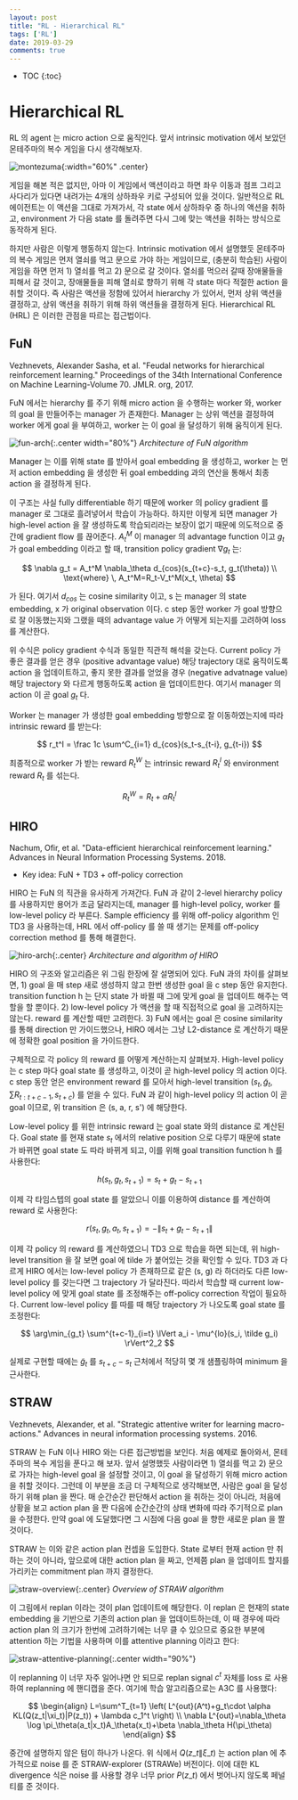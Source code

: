 ```yaml
---
layout: post
title: "RL - Hierarchical RL"
tags: ['RL']
date: 2019-03-29
comments: true
---
```


* TOC
{:toc}


# Hierarchical RL 

RL 의 agent 는 micro action 으로 움직인다. 앞서 intrinsic motivation 에서 보았던 몬테주마의 복수 게임을 다시 생각해보자.

![montezuma](/assets/rl/hrl-montezuma.png){:width="60%" .center}

게임을 해본 적은 없지만, 아마 이 게임에서 액션이라고 하면 좌우 이동과 점프 그리고 사다리가 있다면 내려가는 4개의 상하좌우 키로 구성되어 있을 것이다. 일반적으로 RL 에이전트는 이 액션을 그대로 가져가서, 각 state 에서 상하좌우 중 하나의 액션을 취하고, environment 가 다음 state 를 돌려주면 다시 그에 맞는 액션을 취하는 방식으로 동작하게 된다.

하지만 사람은 이렇게 행동하지 않는다. Intrinsic motivation 에서 설명했듯 몬테주마의 복수 게임은 먼저 열쇠를 먹고 문으로 가야 하는 게임이므로, (충분히 학습된) 사람이 게임을 하면 먼저 1) 열쇠를 먹고 2) 문으로 갈 것이다. 열쇠를 먹으러 갈때 장애물들을 피해서 갈 것이고, 장애물들을 피해 열쇠로 향하기 위해 각 state 마다 적절한 action 을 취할 것이다. 즉 사람은 액션을 정함에 있어서 hierarchy 가 있어서, 먼저 상위 액션을 결정하고, 상위 액션을 취하기 위해 하위 액션들을 결정하게 된다. Hierarchical RL (HRL) 은 이러한 관점을 따르는 접근법이다.

## FuN

Vezhnevets, Alexander Sasha, et al. "Feudal networks for hierarchical reinforcement learning." Proceedings of the 34th International Conference on Machine Learning-Volume 70. JMLR. org, 2017.

FuN 에서는 hierarchy 를 주기 위해 micro action 을 수행하는 worker 와, worker 의 goal 을 만들어주는 manager 가 존재한다. Manager 는 상위 액션을 결정하여 worker 에게 goal 을 부여하고, worker 는 이 goal 을 달성하기 위해 움직이게 된다.

![fun-arch](/assets/rl/hrl-fun-arch.png){:.center width="80%"}
*Architecture of FuN algorithm*

Manager 는 이를 위해 state 를 받아서 goal embedding 을 생성하고, worker 는 먼저 action embedding 을 생성한 뒤 goal embedding 과의 연산을 통해서 최종 action 을 결정하게 된다.

이 구조는 사실 fully differentiable 하기 때문에 worker 의 policy gradient 를 manager 로 그대로 흘려넣어서 학습이 가능하다. 하지만 이렇게 되면 manager 가 high-level action 을 잘 생성하도록 학습되리라는 보장이 없기 때문에 의도적으로 중간에 gradient flow 를 끊어준다. $A_t^M$ 이 manager 의 advantage function 이고 $g_t$ 가 goal embedding 이라고 할 때, transition policy gradient $\nabla g_t$ 는:

$$
\nabla g_t = A_t^M \nabla_\theta d_{cos}(s_{t+c}-s_t, g_t(\theta)) \\
\text{where} \, A_t^M=R_t-V_t^M(x_t, \theta)
$$

가 된다. 여기서 $d_{cos}$ 는 cosine similarity 이고, s 는 manager 의 state embedding, x 가 original observation 이다. c step 동안 worker 가 goal 방향으로 잘 이동했는지와 그랬을 때의 advantage value 가 어떻게 되는지를 고려하여 loss 를 계산한다. 

위 수식은 policy gradient 수식과 동일한 직관적 해석을 갖는다. Current policy 가 좋은 결과를 얻은 경우 (positive advantage value) 해당 trajectory 대로 움직이도록 action 을 업데이트하고, 좋지 못한 결과를 얻었을 경우 (negative advatnage value) 해당 trajectory 와 다르게 행동하도록 action 을 업데이트한다. 여기서 manager 의 action 이 곧 goal $g_t$ 다.

Worker 는 manager 가 생성한 goal embedding 방향으로 잘 이동하였는지에 따라 intrinsic reward 를 받는다:

$$
r_t^I = \frac 1c \sum^C_{i=1} d_{cos}(s_t-s_{t-i}, g_{t-i})
$$

최종적으로 worker 가 받는 reward $R_t^W$ 는 intrinsic reward $R_t^I$ 와 environment reward $R_t$ 를 섞는다.

$$
R_t^W = R_t + \alpha R_t^I
$$

## HIRO

Nachum, Ofir, et al. "Data-efficient hierarchical reinforcement learning." Advances in Neural Information Processing Systems. 2018.

- Key idea: FuN + TD3 + off-policy correction

HIRO 는 FuN 의 직관을 유사하게 가져간다. FuN 과 같이 2-level hierarchy policy 를 사용하지만 용어가 조금 달라지는데, manager 를 high-level policy, worker 를 low-level policy 라 부른다. Sample efficiency 를 위해 off-policy algorithm 인 TD3 을 사용하는데, HRL 에서 off-policy 를 쓸 때 생기는 문제를 off-policy correction method 를 통해 해결한다.

<!-- Low-level policy 는 따로 goal 을 입력받지 않고 intrinsic reward 를 계산할 때에만 goal 을 이용하여 계산한다. FuN 에서는 goal 의 direction 만 고려하는 것이 성능 향상에 도움이 되었다고 이야기하고 있으나 HIRO 에서는 position 을 사용하여 scale 까지 고려한다. -->

![hiro-arch](/assets/rl/hrl-hiro-arch.png){:.center}
*Architecture and algorithm of HIRO*

HIRO 의 구조와 알고리즘은 위 그림 한장에 잘 설명되어 있다. FuN 과의 차이를 살펴보면, 1) goal 을 매 step 새로 생성하지 않고 한번 생성한 goal 을 c step 동안 유지한다. transition function h 는 단지 state 가 바뀔 때 그에 맞게 goal 을 업데이트 해주는 역할을 할 뿐이다. 2) low-level policy 가 액션을 할 때 직접적으로 goal 을 고려하지는 않는다. reward 를 계산할 때만 고려한다. 3) FuN 에서는 goal 은 cosine similarity 를 통해 direction 만 가이드했으나, HIRO 에서는 그냥 L2-distance 로 계산하기 때문에 정확한 goal position 을 가이드한다.

구체적으로 각 policy 의 reward 를 어떻게 계산하는지 살펴보자. High-level policy 는 c step 마다 goal state 를 생성하고, 이것이 곧 high-level policy 의 action 이다. c step 동안 얻은 environment reward 를 모아서 high-level transition $(s_t, \tilde g_t, \sum R_{t:t+c-1}, s_{t+c})$ 를 얻을 수 있다. FuN 과 같이 high-level policy 의 action 이 곧 goal 이므로, 위 transition 은 (s, a, r, s') 에 해당한다.

Low-level policy 를 위한 intrinsic reward 는 goal state 와의 distance 로 계산된다. Goal state 를 현재 state $s_t$ 에서의 relative position 으로 다루기 때문에 state 가 바뀌면 goal state 도 따라 바뀌게 되고, 이를 위해 goal transition function h 를 사용한다:

$$
h(s_t,g_t,s_{t+1})=s_t+g_t-s_{t+1}
$$

이제 각 타임스텝의 goal state 를 알았으니 이를 이용하여 distance 를 계산하여 reward 로 사용한다:

$$
r(s_t, g_t, a_t, s_{t+1})= - \lVert s_t + g_t - s_{t+1} \rVert
$$

이제 각 policy 의 reward 를 계산하였으니 TD3 으로 학습을 하면 되는데, 위 high-level transition 을 잘 보면 goal 에 tilde 가 붙어있는 것을 확인할 수 있다. TD3 과 다르게 HIRO 에서는 low-level policy 가 존재하므로 같은 (s, g) 라 하더라도 다른 low-level policy 를 갖는다면 그 trajectory 가 달라진다. 따라서 학습할 때 current low-level policy 에 맞게 goal state 를 조정해주는 off-policy correction 작업이 필요하다. Current low-level policy 를 따를 때 해당 trajectory 가 나오도록 goal state 를 조정한다:

$$
\arg\min_{g_t} \sum^{t+c-1}_{i=t} \lVert a_i - \mu^{lo}(s_i, \tilde g_i) \rVert^2_2
$$

실제로 구현할 때에는 $\tilde g_t$ 를 $s_{t+c}-s_t$ 근처에서 적당히 몇 개 샘플링하여 minimum 을 근사한다.


## STRAW

Vezhnevets, Alexander, et al. "Strategic attentive writer for learning macro-actions." Advances in neural information processing systems. 2016.

STRAW 는 FuN 이나 HIRO 와는 다른 접근방법을 보인다. 처음 예제로 돌아와서, 몬테주마의 복수 게임을 푼다고 해 보자. 앞서 설명했듯 사람이라면 1) 열쇠를 먹고 2) 문으로 가자는 high-level goal 을 설정할 것이고, 이 goal 을 달성하기 위해 micro action 을 취할 것이다. 그런데 이 부분을 조금 더 구체적으로 생각해보면, 사람은 goal 을 달성하기 위해 plan 을 짠다. 매 순간순간 판단해서 action 을 취하는 것이 아니라, 처음에 상황을 보고 action plan 을 짠 다음에 순간순간의 상태 변화에 따라 주기적으로 plan 을 수정한다. 만약 goal 에 도달했다면 그 시점에 다음 goal 을 향한 새로운 plan 을 짤 것이다.

STRAW 는 이와 같은 action plan 컨셉을 도입한다. State 로부터 현재 action 만 취하는 것이 아니라, 앞으로에 대한 action plan 을 짜고, 언제쯤 plan 을 업데이트 할지를 가리키는 commitment plan 까지 결정한다.

![straw-overview](/assets/rl/hrl-straw-overview.png){:.center}
*Overview of STRAW algorithm*

이 그림에서 replan 이라는 것이 plan 업데이트에 해당한다. 이 replan 은 현재의 state embedding 을 기반으로 기존의 action plan 을 업데이트하는데, 이 때 경우에 따라 action plan 의 크기가 한번에 고려하기에는 너무 클 수 있으므로 중요한 부분에 attention 하는 기법을 사용하며 이를 attentive planning 이라고 한다:

![straw-attentive-planning](/assets/rl/hrl-straw-attentive-planning.png){:.center width="90%"}

이 replanning 이 너무 자주 일어나면 안 되므로 replan signal $c^t$ 자체를 loss 로 사용하여 replanning 에 핸디캡을 준다. 여기에 학습 알고리즘으로는 A3C 를 사용했다:

$$
\begin{align}
L=\sum^T_{t=1} \left( L^{out}(A^t)+g_t\cdot \alpha KL(Q(z_t|\xi_t)|P(z_t)) + \lambda c_1^t \right) \\
\nabla L^{out}=\nabla_\theta \log \pi_\theta(a_t|x_t)A_\theta(x_t)+\beta \nabla_\theta H(\pi_\theta)
\end{align}
$$

중간에 설명하지 않은 텀이 하나가 나온다. 위 식에서 $Q(z\_t\|\xi\_t)$ 는 action plan 에 추가적으로 noise 를 준 STRAW-explorer (STRAWe) 버전이다. 이에 대한 KL divergence 식은 noise 를 사용할 경우 너무 prior $P(z\_t)$ 에서 벗어나지 않도록 페널티를 준 것이다.